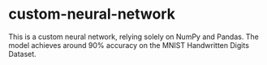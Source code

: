 # custom-neural-network
This is a custom neural network, relying solely on NumPy and Pandas. The model achieves around 90% accuracy on the MNIST Handwritten Digits Dataset. 

